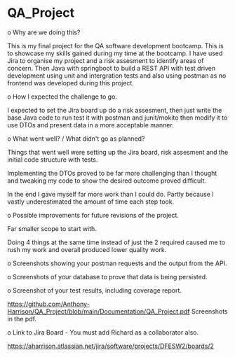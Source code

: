 # QA_Project
o	Why are we doing this?

This is my final project for the QA software development bootcamp. This is to showcase my skills gained during my time at the bootcamp. I have used Jira to organise my project and a risk assesment to identify areas of concern. Then Java with springboot to build a REST API with test driven development using unit and intergration tests and also using postman as no frontend was developed during this project.


o	How I expected the challenge to go.

I expected to set the Jira board up do a risk assesment, then just write the base Java code to run test it with postman and junit/mokito then modify it to use DTOs and present data in a more acceptable manner.

o	What went well? / What didn't go as planned?

Things that went well were setting up the Jira board, risk assesment and the initial code structure with tests.

Implementing the DTOs proved to be far more challenging than I thought and tweaking my code to show the desired outcome proved difficult. 

In the end I gave myself far more work than I could do. Partly because I vastly underestimated the amount of time each step took. 

o	Possible improvements for future revisions of the project.

Far smaller scope to start with. 

Doing 4 things at the same time instead of just the 2 required caused me to rush my work and overall produced lower quality work.

o	Screenshots showing your postman requests and the output from the API.

o	Screenshots of your database to prove that data is being persisted.

o	Screenshot of your test results, including coverage report.

https://github.com/Anthony-Harrison/QA_Project/blob/main/Documentation/QA_Project.pdf
Screenshots in the pdf.

o	Link to Jira Board - You must add Richard as a collaborator also.

https://aharrison.atlassian.net/jira/software/projects/DFESW2/boards/2
